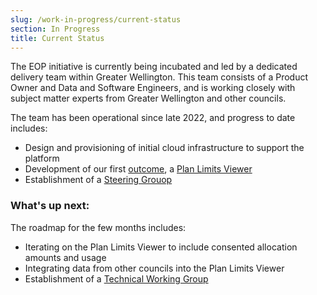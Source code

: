 ```yaml
---
slug: /work-in-progress/current-status
section: In Progress
title: Current Status
---
```


The EOP initiative is currently being incubated and led by a dedicated delivery team within Greater Wellington. This team consists of a Product Owner and Data and Software Engineers, and is working closely with subject matter experts from Greater Wellington and other councils.

The team has been operational since late 2022, and progress to date includes:
- Design and provisioning of initial cloud infrastructure to support the platform
- Development of our first [outcome](/#outcomes), a [Plan Limits Viewer](/work-in-progress/plan-limits)
- Establishment of a [Steering Grouop](/#steering-group)

### What's up next:

The roadmap for the few months includes:
- Iterating on the Plan Limits Viewer to include consented allocation amounts and usage
- Integrating data from other councils into the Plan Limits Viewer
- Establishment of a [Technical Working Group](/#technical-working-group)
